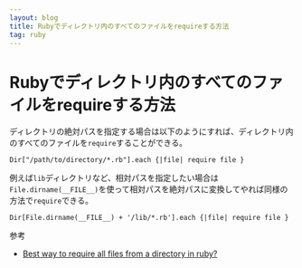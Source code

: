 ```yaml
---
layout: blog
title: Rubyでディレクトリ内のすべてのファイルをrequireする方法
tag: ruby
---
```


# Rubyでディレクトリ内のすべてのファイルをrequireする方法

ディレクトリの絶対パスを指定する場合は以下のようにすれば、ディレクトリ内のすべてのファイルを`require`することができる。

~~~~
Dir["/path/to/directory/*.rb"].each {|file| require file }
~~~~

例えば`lib`ディレクトリなど、相対パスを指定したい場合は`File.dirname(__FILE__)`を使って相対パスを絶対パスに変換してやれば同様の方法で`require`できる。

~~~~
Dir[File.dirname(__FILE__) + '/lib/*.rb'].each {|file| require file }
~~~~

参考

- [Best way to require all files from a directory in ruby?](http://stackoverflow.com/questions/735073/best-way-to-require-all-files-from-a-directory-in-ruby)
